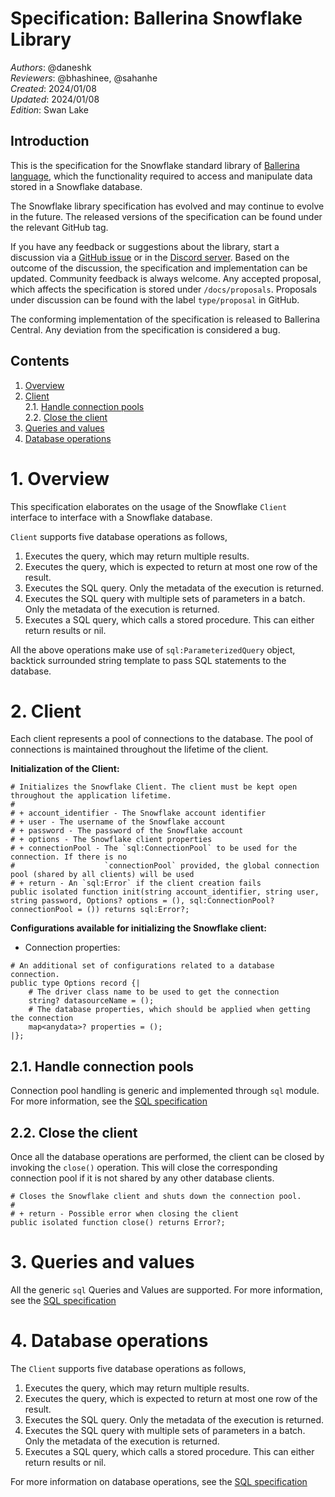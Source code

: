 # Specification: Ballerina Snowflake Library

_Authors_: @daneshk  
_Reviewers_: @bhashinee, @sahanhe  
_Created_: 2024/01/08   
_Updated_: 2024/01/08  
_Edition_: Swan Lake  

## Introduction

This is the specification for the Snowflake standard library of [Ballerina language](https://ballerina.io/), which the functionality required to access and manipulate data stored in a Snowflake database.  

The Snowflake library specification has evolved and may continue to evolve in the future. The released versions of the specification can be found under the relevant GitHub tag. 

If you have any feedback or suggestions about the library, start a discussion via a [GitHub issue](https://github.com/ballerina-platform/ballerina-standard-library/issues) or in the [Discord server](https://discord.gg/ballerinalang). Based on the outcome of the discussion, the specification and implementation can be updated. Community feedback is always welcome. Any accepted proposal, which affects the specification is stored under `/docs/proposals`. Proposals under discussion can be found with the label `type/proposal` in GitHub.

The conforming implementation of the specification is released to Ballerina Central. Any deviation from the specification is considered a bug.

## Contents

1. [Overview](#1-overview)
2. [Client](#2-client)  
   2.1. [Handle connection pools](#21-handle-connection-pools)  
   2.2. [Close the client](#22-close-the-client)
3. [Queries and values](#3-queries-and-values)
4. [Database operations](#4-database-operations)

# 1. Overview

This specification elaborates on the usage of the Snowflake `Client` interface to interface with a Snowflake database.

`Client` supports five database operations as follows,
1. Executes the query, which may return multiple results.
2. Executes the query, which is expected to return at most one row of the result.
3. Executes the SQL query. Only the metadata of the execution is returned.
4. Executes the SQL query with multiple sets of parameters in a batch. Only the metadata of the execution is returned.
5. Executes a SQL query, which calls a stored procedure. This can either return results or nil.

All the above operations make use of `sql:ParameterizedQuery` object, backtick surrounded string template to pass
SQL statements to the database.

# 2. Client

Each client represents a pool of connections to the database. The pool of connections is maintained throughout the lifetime of the client.

**Initialization of the Client:**
```ballerina
# Initializes the Snowflake Client. The client must be kept open throughout the application lifetime.
#
# + account_identifier - The Snowflake account identifier
# + user - The username of the Snowflake account
# + password - The password of the Snowflake account
# + options - The Snowflake client properties
# + connectionPool - The `sql:ConnectionPool` to be used for the connection. If there is no
#                    `connectionPool` provided, the global connection pool (shared by all clients) will be used
# + return - An `sql:Error` if the client creation fails
public isolated function init(string account_identifier, string user, string password, Options? options = (), sql:ConnectionPool? connectionPool = ()) returns sql:Error?;
```

**Configurations available for initializing the Snowflake client:**
* Connection properties:
```ballerina
# An additional set of configurations related to a database connection.
public type Options record {|
    # The driver class name to be used to get the connection
    string? datasourceName = ();
    # The database properties, which should be applied when getting the connection
    map<anydata>? properties = ();
|};
```

## 2.1. Handle connection pools

Connection pool handling is generic and implemented through `sql` module. For more information, see the
[SQL specification](https://github.com/ballerina-platform/module-ballerina-sql/blob/master/docs/spec/spec.md#21-connection-pool-handling)

## 2.2. Close the client

Once all the database operations are performed, the client can be closed by invoking the `close()`
operation. This will close the corresponding connection pool if it is not shared by any other database clients.

```ballerina
# Closes the Snowflake client and shuts down the connection pool.
#
# + return - Possible error when closing the client
public isolated function close() returns Error?;
```

# 3. Queries and values

All the generic `sql` Queries and Values are supported. For more information, see the
[SQL specification](https://github.com/ballerina-platform/module-ballerina-sql/blob/master/docs/spec/spec.md#3-queries-and-values)

# 4. Database operations

The `Client` supports five database operations as follows,
1. Executes the query, which may return multiple results.
2. Executes the query, which is expected to return at most one row of the result.
3. Executes the SQL query. Only the metadata of the execution is returned.
4. Executes the SQL query with multiple sets of parameters in a batch. Only the metadata of the execution is returned.
5. Executes a SQL query, which calls a stored procedure. This can either return results or nil.

For more information on database operations, see the [SQL specification](https://github.com/ballerina-platform/module-ballerina-sql/blob/master/docs/spec/spec.md#4-database-operations)
